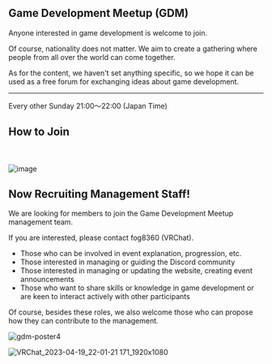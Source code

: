 ## Game Development Meetup (GDM)

Anyone interested in game development is welcome to join.

Of course, nationality does not matter. We aim to create a gathering where people from all over the world can come together.

As for the content, we haven't set anything specific, so we hope it can be used as a free forum for exchanging ideas about game development.

---

Every other Sunday 21:00～22:00 (Japan Time)

## How to Join
　
<MyButton url="https://discord.gg/Mes3nP3mZt" title="Join Discord"/>　<MyButton url="https://vrch.at/8z3kc7m7" title="Join VRChat"/>

![image](https://github.com/metaverse-gdm/.github/assets/38463346/ea82477e-7ac4-4d16-9404-d3fa0f5693b1)

## Now Recruiting Management Staff!
We are looking for members to join the Game Development Meetup management team.

If you are interested, please contact fog8360 (VRChat).

- Those who can be involved in event explanation, progression, etc.
- Those interested in managing or guiding the Discord community
- Those interested in managing or updating the website, creating event announcements
- Those who want to share skills or knowledge in game development or are keen to interact actively with other participants

Of course, besides these roles, we also welcome those who can propose how they can contribute to the management.

![gdm-poster4](https://github.com/metaverse-gdm/.github/assets/38463346/51f8e9cd-a405-4246-bbb2-d0ce97d55149)

![VRChat_2023-04-19_22-01-21 171_1920x1080](https://github.com/metaverse-gdm/.github/assets/38463346/0d228ea7-9828-4303-9fed-eccfd77e3d79)